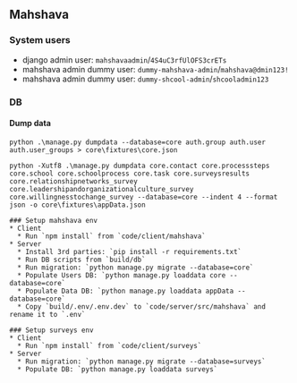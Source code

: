 ## Mahshava

### System users
* django admin user: `mahshavaadmin`/`4S4uC3rfUlOFS3crETs`
* mahshava admin dummy user: `dummy-mahshava-admin`/`mahshava@dmin123!`
* mahshava admin dummy user: `dummy-shcool-admin`/`shcooladmin123`

### DB
#### Dump data
```
python .\manage.py dumpdata --database=core auth.group auth.user auth.user_groups > core\fixtures\core.json

python -Xutf8 .\manage.py dumpdata core.contact core.processsteps core.school core.schoolprocess core.task core.surveysresults core.relationshipnetworks_survey core.leadershipandorganizationalculture_survey core.willingnesstochange_survey --database=core --indent 4 --format json -o core\fixtures\appData.json

### Setup mahshava env
* Client
  * Run `npm install` from `code/client/mahshava`
* Server
  * Install 3rd parties: `pip install -r requirements.txt`
  * Run DB scripts from `build/db`
  * Run migration: `python manage.py migrate --database=core`
  * Populate Users DB: `python manage.py loaddata core --database=core`
  * Populate Data DB: `python manage.py loaddata appData --database=core`
  * Copy `build/.env/.env.dev` to `code/server/src/mahshava` and rename it to `.env`

### Setup surveys env
* Client
  * Run `npm install` from `code/client/surveys`
* Server
  * Run migration: `python manage.py migrate --database=surveys`
  * Populate DB: `python manage.py loaddata surveys`
